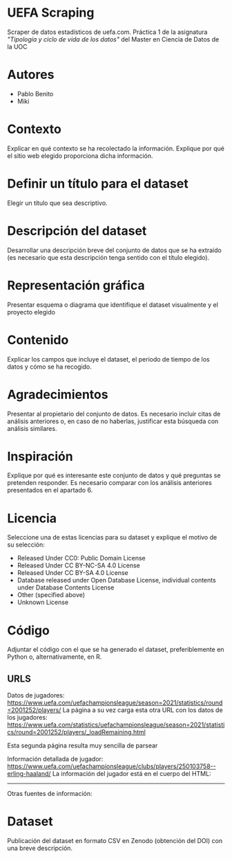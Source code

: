 # UEFA Scraping
Scraper de datos estadísticos de uefa.com. 
Práctica 1 de la asignatura *"Tipología y ciclo de vida de los datos"* del Master en Ciencia de Datos de la UOC

# Autores

* Pablo Benito
* Miki

# Contexto
Explicar en qué contexto se ha recolectado la información. Explique por qué el sitio web elegido proporciona dicha información.

# Definir un título para el dataset
Elegir un título que sea descriptivo.

# Descripción del dataset
Desarrollar una descripción breve del conjunto de datos que se ha extraído (es necesario que esta descripción tenga sentido con el título
elegido).

# Representación gráfica
Presentar esquema o diagrama que identifique el dataset visualmente y el proyecto elegido

# Contenido
Explicar los campos que incluye el dataset, el periodo de tiempo de
los datos y cómo se ha recogido.
# Agradecimientos
Presentar al propietario del conjunto de datos. Es necesario
incluir citas de análisis anteriores o, en caso de no haberlas, justificar esta
búsqueda con análisis similares.
# Inspiración
Explique por qué es interesante este conjunto de datos y qué
preguntas se pretenden responder. Es necesario comparar con los análisis
anteriores presentados en el apartado 6.

# Licencia
Seleccione una de estas licencias para su dataset y explique el motivo
de su selección:
- Released Under CC0: Public Domain License
- Released Under CC BY-NC-SA 4.0 License
- Released Under CC BY-SA 4.0 License
- Database released under Open Database License, individual contents
under Database Contents License
- Other (specified above)
- Unknown License
# Código
Adjuntar el código con el que se ha generado el dataset, preferiblemente en Python o, alternativamente, en R.

## URLS
Datos de jugadores: 
https://www.uefa.com/uefachampionsleague/season=2021/statistics/round=2001252/players/
La página a su vez carga esta otra URL con los datos de los jugadores:
https://www.uefa.com/statistics/uefachampionsleague/season=2021/statistics/round=2001252/players/_loadRemaining.html

Esta segunda página resulta muy sencilla de parsear


Información detallada de jugador:
https://www.uefa.com/uefachampionsleague/clubs/players/250103758--erling-haaland/
La información del jugador está en el cuerpo del HTML: 



----
Otras fuentes de información:


# Dataset
Publicación del dataset en formato CSV en Zenodo (obtención del DOI) con una breve descripción.

# 
